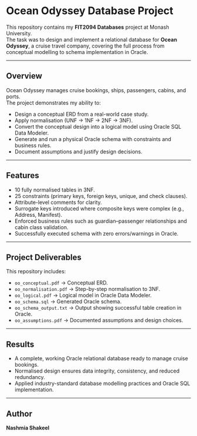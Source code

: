 

# Ocean Odyssey Database Project

This repository contains my **FIT2094 Databases** project at Monash University.  
The task was to design and implement a relational database for **Ocean Odyssey**, a cruise travel company, covering the full process from conceptual modelling to schema implementation in Oracle.

---

## Overview
Ocean Odyssey manages cruise bookings, ships, passengers, cabins, and ports.  
The project demonstrates my ability to:
- Design a conceptual ERD from a real-world case study.
- Apply normalisation (UNF → 1NF → 2NF → 3NF).
- Convert the conceptual design into a logical model using Oracle SQL Data Modeler.
- Generate and run a physical Oracle schema with constraints and business rules.
- Document assumptions and justify design decisions.

---

## Features
- 10 fully normalised tables in 3NF.  
- 25 constraints (primary keys, foreign keys, unique, and check clauses).  
- Attribute-level comments for clarity.  
- Surrogate keys introduced where composite keys were complex (e.g., Address, Manifest).  
- Enforced business rules such as guardian–passenger relationships and cabin class validation.  
- Successfully executed schema with zero errors/warnings in Oracle.

---

## Project Deliverables
This repository includes:
- `oo_conceptual.pdf` → Conceptual ERD.  
- `oo_normalisation.pdf` → Step-by-step normalisation to 3NF.  
- `oo_logical.pdf` → Logical model in Oracle Data Modeler.  
- `oo_schema.sql` → Generated Oracle schema.  
- `oo_schema_output.txt` → Output showing successful table creation in Oracle.  
- `oo_assumptions.pdf` → Documented assumptions and design choices.  

---

## Results
- A complete, working Oracle relational database ready to manage cruise bookings.  
- Normalised design ensures data integrity, consistency, and reduced redundancy.  
- Applied industry-standard database modelling practices and Oracle SQL implementation.  

---

## Author
**Nashmia Shakeel** 
